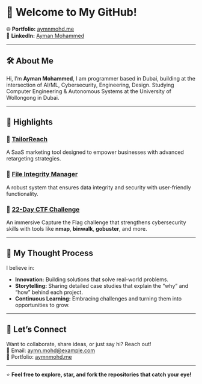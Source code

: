 # 👋 Welcome to My GitHub!  

🌐 **Portfolio:** [aymnmohd.me](https://aymnmohd.me/)  
💼 **LinkedIn:** [Ayman Mohammed](https://www.linkedin.com/in/aymn-mohd/)  

---

## 🛠️ About Me  

Hi, I’m **Ayman Mohammed**, I am programmer based in Dubai, building at the intersection of AI/ML, Cybersecurity, Engineering, Design. Studying Computer Engineering & Autonomous Systems at the University of Wollongong in Dubai.

---

## 🚀 Highlights  

### 🔹 [TailorReach](#)  
A SaaS marketing tool designed to empower businesses with advanced retargeting strategies.  

### 🔹 [File Integrity Manager](#)  
A robust system that ensures data integrity and security with user-friendly functionality.  

### 🔹 [22-Day CTF Challenge](https://ctf.aymnmohd.tech/picoctf-2023)  
An immersive Capture the Flag challenge that strengthens cybersecurity skills with tools like **nmap**, **binwalk**, **gobuster**, and more.  

---

## 🧠 My Thought Process  

I believe in:  
- **Innovation:** Building solutions that solve real-world problems.  
- **Storytelling:** Sharing detailed case studies that explain the “why” and “how” behind each project.  
- **Continuous Learning:** Embracing challenges and turning them into opportunities to grow.  

---

## 🌟 Let’s Connect  

Want to collaborate, share ideas, or just say hi? Reach out!  
📧 Email: [aymn.mohd@example.com](mailto:aymn.mohd@example.com)  
🔗 Portfolio: [aymnmohd.me](https://aymnmohd.me/)  

---

⭐ **Feel free to explore, star, and fork the repositories that catch your eye!**  
